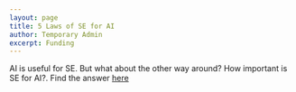 ```yaml
---
layout: page
title: 5 Laws of SE for AI
author: Temporary Admin
excerpt: Funding
---
```



AI is useful for SE. But what about the other way around? How important is SE for AI?. Find the answer <a href="https://ieeexplore.ieee.org/abstract/document/8938116">here</a>
